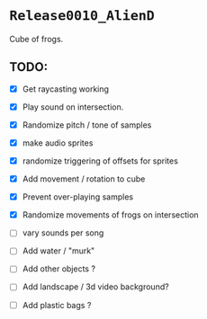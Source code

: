 # `Release0010_AlienD`

Cube of frogs.

## TODO:

- [x] Get raycasting working
- [x] Play sound on intersection.
- [x] Randomize pitch / tone of samples
- [x] make audio sprites
- [x] randomize triggering of offsets for sprites
- [x] Add movement / rotation to cube
- [x] Prevent over-playing samples
- [x] Randomize movements of frogs on intersection
- [ ] vary sounds per song
- [ ] Add water / "murk"
- [ ] Add other objects ?
- [ ] Add landscape / 3d video background? 
- [ ] Add plastic bags ?

